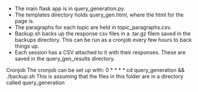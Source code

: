  - The main flask app is in query_generation.py.  
 - The templates directory holds query_gen.html, where the html for the page is. 
 - The paragraphs for each topic are held in topic_paragraphs.csv. 
 - Backup.sh backs up the response csv files in a .tar.gz filem saved in the backups directory. This can be run as a cronjob every few hours to back things up.
 - Each session has a CSV attached to it with their responses. These are saved in the query_gen_results directory.

Cronjob
The cronjob can be set up with:
0 * * * * cd query_generation && ./backup.sh
This is assuming that the files in this folder are in a directory called query_generation
